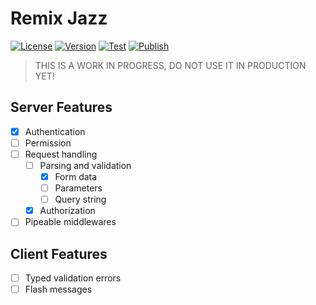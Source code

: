 # Remix Jazz

[![License](https://badgen.net/badge/license/MIT/blue)](https://github.com/hpiaia/remix-jazz/blob/main/LICENSE)
[![Version](https://badgen.net/npm/v/remix-jazz)](https://www.npmjs.com/package/remix-jazz)
[![Test](https://github.com/hpiaia/remix-jazz/actions/workflows/test.yml/badge.svg)](https://github.com/hpiaia/remix-jazz/actions/workflows/test.yml)
[![Publish](https://github.com/hpiaia/remix-jazz/actions/workflows/publish.yml/badge.svg)](https://github.com/hpiaia/remix-jazz/actions/workflows/publish.yml)

> THIS IS A WORK IN PROGRESS, DO NOT USE IT IN PRODUCTION YET!

## Server Features

- [x] Authentication
- [ ] Permission
- [ ] Request handling
  - [ ] Parsing and validation
    - [x] Form data
    - [ ] Parameters
    - [ ] Query string
  - [x] Authorization
- [ ] Pipeable middlewares

## Client Features
- [ ] Typed validation errors
- [ ] Flash messages
